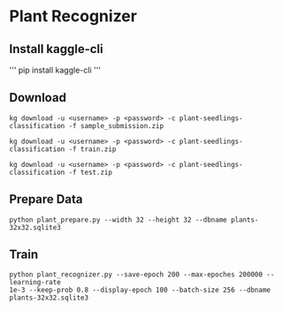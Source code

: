 Plant Recognizer
================
## Install kaggle-cli
'''
pip install kaggle-cli
'''

## Download

```
kg download -u <username> -p <password> -c plant-seedlings-classification -f sample_submission.zip

kg download -u <username> -p <password> -c plant-seedlings-classification -f train.zip

kg download -u <username> -p <password> -c plant-seedlings-classification -f test.zip
```

## Prepare Data

```
python plant_prepare.py --width 32 --height 32 --dbname plants-32x32.sqlite3
```

## Train

```
python plant_recognizer.py --save-epoch 200 --max-epoches 200000 --learning-rate
1e-3 --keep-prob 0.8 --display-epoch 100 --batch-size 256 --dbname
plants-32x32.sqlite3
```
